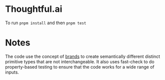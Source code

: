 # Thoughtful.ai

To run `pnpm install` and then `pnpm test`

# Notes

The code use the concept of [brands](https://egghead.io/blog/using-branded-types-in-typescript) to create semantically different distinct primitive types that are not interchangeable.  It also uses fast-check to do property-based testing to ensure that the code works for a wide range of inputs.
